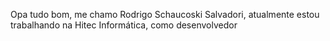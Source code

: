 Opa tudo bom, me chamo Rodrigo Schaucoski Salvadori, atualmente estou trabalhando na Hitec Informática, como desenvolvedor
